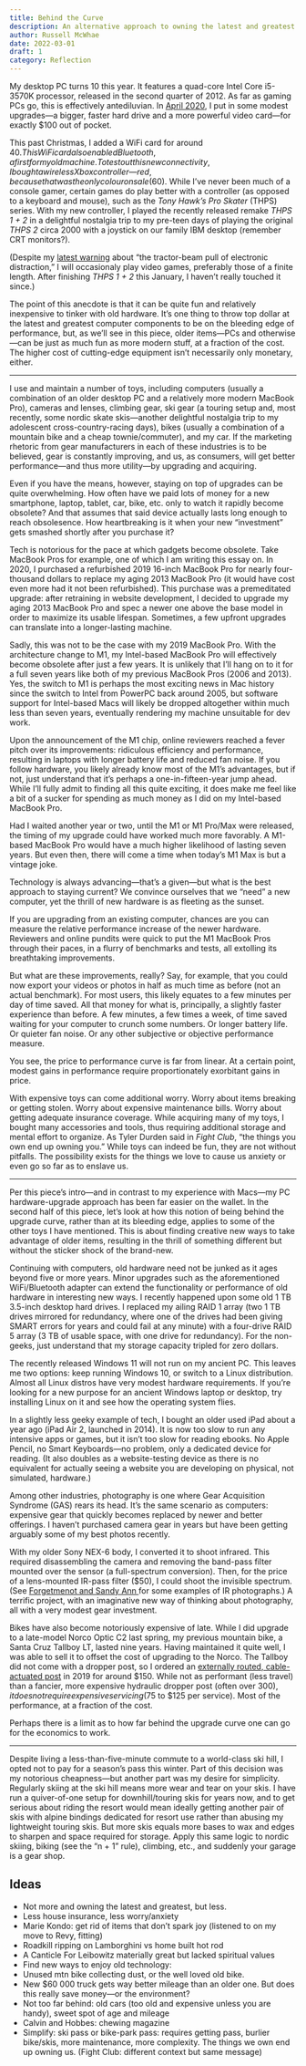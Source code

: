 ```yaml
---
title: Behind the Curve
description: An alternative approach to owning the latest and greatest gear.
author: Russell McWhae
date: 2022-03-01
draft: 1
category: Reflection
---
```


My desktop PC turns 10 this year. It features a quad-core Intel Core i5-3570K processor, released in the second quarter of 2012. As far as gaming PCs go, this is effectively antediluvian. In [April 2020](/journal/adventures-in-low-end-pc-gaming), I put in some modest upgrades—a bigger, faster hard drive and a more powerful video card—for exactly $100 out of pocket.

This past Christmas, I added a WiFi card for around $40. This WiFi card also enabled Bluetooth, a first for my old machine. To test out this new connectivity, I bought a wireless Xbox controller—red, because that was the only colour on sale ($60). While I’ve never been much of a console gamer, certain games do play better with a controller (as opposed to a keyboard and mouse), such as the _Tony Hawk’s Pro Skater_ (THPS) series. With my new controller, I played the recently released remake _THPS 1 + 2_ in a delightful nostalgia trip to my pre-teen days of playing the original _THPS 2_ circa 2000 with a joystick on our family IBM desktop (remember CRT monitors?).

(Despite my [latest warning](/journal/the-pendulum-swings) about “the tractor-beam pull of electronic distraction,” I will occasionaly play video games, preferably those of a finite length. After finishing _THPS 1 + 2_ this January, I haven’t really touched it since.)

The point of this anecdote is that it can be quite fun and relatively inexpensive to tinker with old hardware. It’s one thing to throw top dollar at the latest and greatest computer components to be on the bleeding edge of performance, but, as we’ll see in this piece, older items—PCs and otherwise—can be just as much fun as more modern stuff, at a fraction of the cost. The higher cost of cutting-edge equipment isn’t necessarily only monetary, either.

---

I use and maintain a number of toys, including computers (usually a combination of an older desktop PC and a relatively more modern MacBook Pro), cameras and lenses, climbing gear, ski gear (a touring setup and, most recently, some nordic skate skis—another delightful nostalgia trip to my adolescent cross-country-racing days), bikes (usually a combination of a mountain bike and a cheap townie/commuter), and my car. If the marketing rhetoric from gear manufacturers in each of these industries is to be believed, gear is constantly improving, and us, as consumers, will get better performance—and thus more utility—by upgrading and acquiring.

Even if you have the means, however, staying on top of upgrades can be quite overwhelming. How often have we paid lots of money for a new smartphone, laptop, tablet, car, bike, etc. only to watch it rapidly become obsolete? And that assumes that said device actually lasts long enough to reach obsolesence. How heartbreaking is it when your new “investment” gets smashed shortly after you purchase it?

Tech is notorious for the pace at which gadgets become obsolete. Take MacBook Pros for example, one of which I am writing this essay on. In 2020, I purchased a refurbished 2019 16-inch MacBook Pro for nearly four-thousand dollars to replace my aging 2013 MacBook Pro (it would have cost even more had it not been refurbished). This purchase was a premeditated upgrade: after retraining in website development, I decided to upgrade my aging 2013 MacBook Pro and spec a newer one above the base model in order to maximize its usable lifespan. Sometimes, a few upfront upgrades can translate into a longer-lasting machine.

Sadly, this was not to be the case with my 2019 MacBook Pro. With the architecture change to M1, my Intel-based MacBook Pro will effectively become obsolete after just a few years. It is unlikely that I’ll hang on to it for a full seven years like both of my previous MacBook Pros (2006 and 2013). Yes, the switch to M1 is perhaps the most exciting news in Mac history since the switch to Intel from PowerPC back around 2005, but software support for Intel-based Macs will likely be dropped altogether within much less than seven years, eventually rendering my machine unsuitable for dev work.

Upon the announcement of the M1 chip, online reviewers reached a fever pitch over its improvements: ridiculous efficiency and performance, resulting in laptops with longer battery life and reduced fan noise. If you follow hardware, you likely already know most of the M1’s advantages, but if not, just understand that it’s perhaps a one-in-fifteen-year jump ahead. While I’ll fully admit to finding all this quite exciting, it does make me feel like a bit of a sucker for spending as much money as I did on my Intel-based MacBook Pro.

Had I waited another year or two, until the M1 or M1 Pro/Max were released, the timing of my upgrade could have worked much more favorably. A M1-based MacBook Pro would have a much higher likelihood of lasting seven years. But even then, there will come a time when today’s M1 Max is but a vintage joke.

Technology is always advancing—that’s a given—but what is the best approach to staying current? We convince ourselves that we “need” a new computer, yet the thrill of new hardware is as fleeting as the sunset.

If you are upgrading from an existing computer, chances are you can measure the relative performance increase of the newer hardware. Reviewers and online pundits were quick to put the M1 MacBook Pros through their paces, in a flurry of benchmarks and tests, all extolling its breathtaking improvements.

But what are these improvements, really? Say, for example, that you could now export your videos or photos in half as much time as before (not an actual benchmark). For most users, this likely equates to a few minutes per day of time saved. All that money for what is, principally, a slightly faster experience than before. A few minutes, a few times a week, of time saved waiting for your computer to crunch some numbers. Or longer battery life. Or quieter fan noise. Or any other subjective or objective performance measure.

You see, the price to performance curve is far from linear. At a certain point, modest gains in performance require proportionately exorbitant gains in price.

With expensive toys can come additional worry. Worry about items breaking or getting stolen. Worry about expensive maintenance bills. Worry about getting adequate insurance coverage. While acquiring many of my toys, I bought many accessories and tools, thus requiring additional storage and mental effort to organize. As Tyler Durden said in _Fight Club_, “the things you own end up owning you.” While toys can indeed be fun, they are not without pitfalls. The possibility exists for the things we love to cause us anxiety or even go so far as to enslave us.

---

Per this piece’s intro—and in contrast to my experience with Macs—my PC hardware-upgrade approach has been far easier on the wallet. In the second half of this piece, let’s look at how this notion of being behind the upgrade curve, rather than at its bleeding edge, applies to some of the other toys I have mentioned. This is about finding creative new ways to take advantage of older items, resulting in the thrill of something different but without the sticker shock of the brand-new.

Continuing with computers, old hardware need not be junked as it ages beyond five or more years. Minor upgrades such as the aforementioned WiFi/Bluetooth adapter can extend the functionality or performance of old hardware in interesting new ways. I recently happened upon some old 1 TB 3.5-inch desktop hard drives. I replaced my ailing RAID 1 array (two 1 TB drives mirrored for redundancy, where one of the drives had been giving SMART errors for years and could fail at any minute) with a four-drive RAID 5 array (3 TB of usable space, with one drive for redundancy). For the non-geeks, just understand that my storage capacity tripled for zero dollars.

The recently released Windows 11 will not run on my ancient PC. This leaves me two options: keep running Windows 10, or switch to a Linux distribution. Almost all Linux distros have very modest hardware requirements. If you’re looking for a new purpose for an ancient Windows laptop or desktop, try installing Linux on it and see how the operating system flies.

In a slightly less geeky example of tech, I bought an older used iPad about a year ago (iPad Air 2, launched in 2014). It is now too slow to run any intensive apps or games, but it isn’t too slow for reading ebooks. No Apple Pencil, no Smart Keyboards—no problem, only a dedicated device for reading. (It also doubles as a website-testing device as there is no equivalent for actually seeing a website you are developing on physical, not simulated, hardware.)

Among other industries, photography is one where Gear Acquisition Syndrome (GAS) rears its head. It’s the same scenario as computers: expensive gear that quickly becomes replaced by newer and better offerings. I haven’t purchased camera gear in years but have been getting arguably some of my best photos recently.

With my older Sony NEX-6 body, I converted it to shoot infrared. This required disassembling the camera and removing the band-pass filter mounted over the sensor (a full-spectrum conversion). Then, for the price of a lens-mounted IR-pass filter ($50), I could shoot the invisible spectrum. (See [Forgetmenot and Sandy Ann
](/events/Forgetmenot-and-Sandy-Ann_June-2020) for some examples of IR photographs.) A terrific project, with an imaginative new way of thinking about photography, all with a very modest gear investment.

Bikes have also become notoriously expensive of late. While I did upgrade to a late-model Norco Optic C2 last spring, my previous mountain bike, a Santa Cruz Tallboy LT, lasted nine years. Having maintained it quite well, I was able to sell it to offset the cost of upgrading to the Norco. The Tallboy did not come with a dropper post, so I ordered an [externally routed, cable-actuated post](https://www.chainreactioncycles.com/brand-x-ascend-ii-dropper-seatpost/rp-prod159176) in 2019 for around $150. While not as performant (less travel) than a fancier, more expensive hydraulic dropper post (often over $300), it does not require expensive servicing ($75 to $125 per service). Most of the performance, at a fraction of the cost.

Perhaps there is a limit as to how far behind the upgrade curve one can go for the economics to work.

---

Despite living a less-than-five-minute commute to a world-class ski hill, I opted not to pay for a season’s pass this winter. Part of this decision was my notorious cheapness—but another part was my desire for simplicity. Regularly skiing at the ski hill means more wear and tear on your skis. I have run a quiver-of-one setup for downhill/touring skis for years now, and to get serious about riding the resort would mean ideally getting another pair of skis with alpine bindings dedicated for resort use rather than abusing my lightweight touring skis. But more skis equals more bases to wax and edges to sharpen and space required for storage. Apply this same logic to nordic skiing, biking (see the “n + 1” rule), climbing, etc., and suddenly your garage is a gear shop.

## Ideas

-   Not more and owning the latest and greatest, but less.
-   Less house insurance, less worry/anxiety
-   Marie Kondo: get rid of items that don’t spark joy (listened to on my move to Revy, fitting)
-   Roadkill ripping on Lamborghini vs home built hot rod
-   A Canticle For Leibowitz materially great but lacked spiritual values
-   Find new ways to enjoy old technology:
-   Unused mtn bike collecting dust, or the well loved old bike.
-   New $60 000 truck gets way better mileage than an older one. But does this really save money—or the environment?
-   Not too far behind: old cars (too old and expensive unless you are handy), sweet spot of age and mileage
-   Calvin and Hobbes: chewing magazine
-   Simplify: ski pass or bike-park pass: requires getting pass, burlier bike/skis, more maintenance, more complexity. The things we own end up owning us. (Fight Club: different context but same message)
